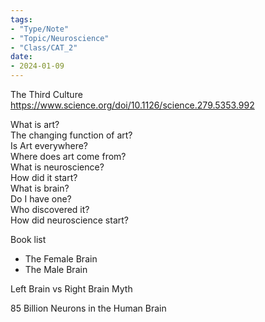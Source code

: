 ```yaml
---
tags:
- "Type/Note"
- "Topic/Neuroscience"
- "Class/CAT_2"
date:
- 2024-01-09
---
```

The Third Culture https://www.science.org/doi/10.1126/science.279.5353.992  

What is art?  
The changing function of art?  
Is Art everywhere?  
Where does art come from?  
What is neuroscience?  
How did it start?  
What is brain?  
Do I have one?  
Who discovered it?  
How did neuroscience start?  

Book list  
- The Female Brain  
- The Male Brain  

Left Brain vs Right Brain Myth  

85 Billion Neurons in the Human Brain  
